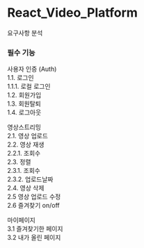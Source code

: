 # React_Video_Platform
요구사항 분석
### 필수 기능
사용자 인증 (Auth)  
1.1. 로그인   
  1.1.1. 로컬 로그인   
1.2. 회원가입  
1.3. 회원탈퇴  
1.4. 로그아웃  

영상스트리밍  
2.1. 영상 업로드  
2.2. 영상 재생  
 2.2.1. 조회수  
2.3. 정렬  
 2.3.1. 조회수  
 2.3.2. 업로드날짜  
2.4. 영상 삭제  
2.5 영상 업로드 수정  
2.6 즐겨찾기 on/off

마이페이지  
3.1 즐겨찾기한 페이지  
3.2 내가 올린 페이지  

